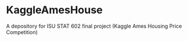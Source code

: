 # KaggleAmesHouse
A depository for ISU STAT 602 final project (Kaggle Ames Housing Price Competition)
